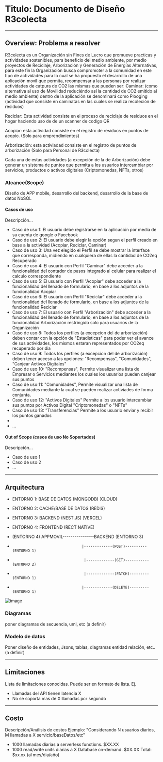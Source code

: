 # Titulo: Documento de Diseño R3colecta
---
## Overview: Problema a resolver
R3colecta es un Organización sin Fines de Lucro que promueve practicas y actividades sostenibles, para beneficio del medio ambiente, por medio proyectos de Reciclaje, Arborización y Generación de Energías Alternativas, para este fin la Organización busca compromoter a la comunidad en este tipo de actividades para lo cual se ha propuesto el desarrollo de una aplicación movil que permita, recompensar a las personas por realizar actividades de catpura de CO2 las mismas que pueden ser:
Caminar:  (como alternativa al uso de Movilidad reduciéndo así la cantidad de CO2 emitido al medio ambiente) dentro de la aplicación se denominará como Plooging (actividad que consiste en caminatas en las cuales se realiza recoleción de residuos)

Reciclar: Esta actividad consiste en el proceso de reciclaje de residuos en el hogar haciendo uso de de un scanner de codigo QR

Acopiar: esta actividad consiste en el registro de residuos en puntos de acopio. (Solo para emprendimientos)

Arborización: esta activiadad consiste en el registro de puntos de arborización (Solo para Personal de R3colecta)

Cada una de estas actividades (a excepción de la de Arborización) debe generar un sistema de puntos que permita a los usuarios intercambiar por servicios, productos o activos digitales (Criptomonedas, NFTs, otros)

### Alcance(Scope)
Diseño de APP mobile, desarrollo del backend, desarrollo de la base de datos NoSQL

#### Casos de uso
Descripción...
* Caso de uso 1: El usuario debe registrarse en la aplicación por media de su cuenta de google o Facebook
* Caso de uso 2: El usuario debe elegir la opción segun el perfil creado en base a la actividad (Acopiar, Reciclar, Caminar)
* Caso de uso 3: Una vez elegido el Perfil se debe mostrar la interface que corresponda, midiendo en cualquiera de ellas la cantidad de CO2eq Recuperado
* Caso de uso 4: El usuario con Perfil "Caminar" debe acceder a la funcionalidad del contador de pasos integrado al celular para realizar el calculo correspondiente
* Caso de uso 5: El usuario con Perfil "Acopiar" debe acceder a la funcionalidad del llenado de formulario, en base a los adjuntos de la funcionalidad Acopiar
* Caso de uso 6: El usuario con Perfil "Reciclar" debe acceder a la funcionalidad del llenado de formulario, en base a los adjuntos de la funcionalidad Reciclar
* Caso de uso 7: El usuario con Perfil "Arborización" debe acceder a la funcionalidad del llenado de formulario, en base a los adjuntos de la funcionalidad Arborización restringido solo para usuarios de la Organización
* Caso de uso 8: Todos los perfiles (a excepcion del de arborización) deben contar con la opción de "Estadisticas" para poder ver el avance de sus actividades, los mismos estaran representados por CO2eq recuperado por dia
* Caso de uso 9: Todos los perfiles (a excepcion del de arborización) deben tener acceso a las opciones: "Recompensas", "Comunidades", "Canjear Activos Digitales"
* Caso de uso 10: "Recompensas", Permite visualizar una lista de Empresar o Servicios mediantes los cuales los usuarios pueden canjear sus puntos
* Caso de uso 11: "Comunidades", Permite visualizar una lista de Comunidades mediante la cual se pueden realizar activiades de forma conjunta.
* Caso de uso 12: "Activos Digitales" Permite a los usuario intercambiar sus puntos por Activos Digital "Criptomonedas" o "NFTs"
* Caso de uso 13: "Transferencias" Permite a los usuario enviar y recibir los puntos ganados
* 
* ...

#### Out of Scope (casos de uso No Soportados)
Descripción...
* Caso de uso 1
* Caso de uso 2
* ...
---
## Arquitectura

* ENTORNO 1: BASE DE DATOS (MONGODB) (CLOUD)
* ENTORNO 2: CACHE/BASE DE DATOS (REDIS)
* ENTORNO 3: BACKEND (NEST.JS) (VERCEL)
* ENTORNO 4: FRONTEND (RECT NATIVE)
 

* (ENTORNO 4) APPMOVIL----------------BACKEND (ENTORNO 3)
*                                     |-------------(POST)---------- (ENTORNO 1)
*                                      |-------------(GET)----------- (ENTORNO 2)
*                                      |-------------(PATCH)--------- (ENTORNO 1)
*                                     |-------------(DELETE)---------(ENTORNO 1)


![image](https://github.com/r3colecta/backend_r3colecta/assets/14142984/421434d7-ba9d-49d7-94d7-4a6dbbc2b0fc)



### Diagramas
poner diagramas de secuencia, uml, etc (a definir)

### Modelo de datos
Poner diseño de entidades, Jsons, tablas, diagramas entidad relación, etc.. (a definir)

---
## Limitaciones
Lista de limitaciones conocidas. Puede ser en formato de lista.
Ej.
* Llamadas del API tienen latencia X
* No se soporta mas de X llamadas por segundo
---
## Costo
Descripción/Análisis de costos
Ejemplo:
"Considerando N usuarios diarios, M llamadas a X servicio/baseDatos/etc"
* 1000 llamadas diarias a serverless functions. $XX.XX
* 1000 read/write units diarias a X Database on-demand. $XX.XX
Total: $xx.xx (al mes/dia/año)

